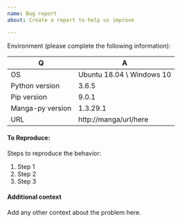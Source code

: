 ```yaml
---
name: Bug report
about: Create a report to help us improve

---
```


Environment (please complete the following information):

Q | A
---|---
OS | Ubuntu 18.04 \ Windows 10
Python version | 3.6.5
Pip version | 9.0.1
Manga-py version | 1.3.29.1
URL | http://manga/url/here


#### To Reproduce:
Steps to reproduce the behavior:
1. Step 1
1. Step 2
1. Step 3


#### Additional context
Add any other context about the problem here.
